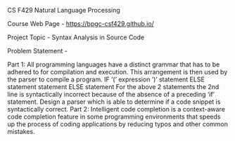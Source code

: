 CS F429 Natural Language Processing


Course Web Page - https://bpgc-csf429.github.io/

Project Topic - Syntax Analysis in Source Code

Problem Statement -

Part 1: All programming languages have a distinct grammar that has to be adhered to for compilation and execution. This
arrangement is then used by the parser to compile a program.
IF ’(’ expression ’)’ statement ELSE statement
statement ELSE statement
For the above 2 statements the 2nd line is syntactically incorrect because of the absence of a preceding ‘if’ statement.
Design a parser which is able to determine if a code snippet is syntactically correct.
Part 2: Intelligent code completion is a context-aware code completion feature in some programming environments that speeds
up the process of coding applications by reducing typos and other common mistakes.


